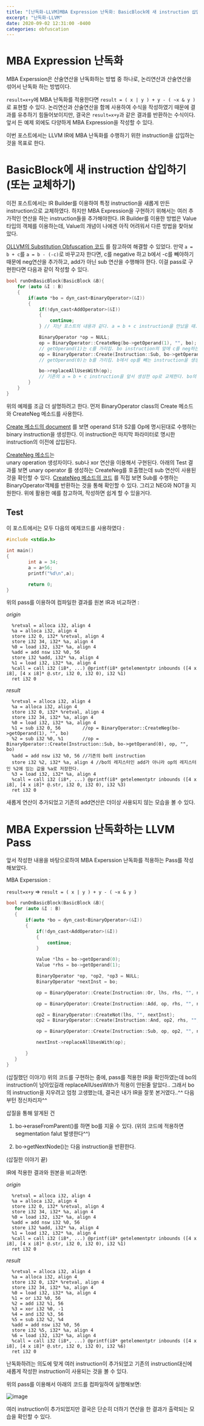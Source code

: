 ```yaml
---
title: "[난독화-LLVM]MBA Expression 난독화: BasicBlock에 새 instruction 삽입하기(또는 교체하기)"
excerpt: "난독화-LLVM"
date: 2020-09-02 12:31:00 -0400
categories: obfuscation
---
```



# MBA Expression 난독화

MBA Experssion은 산술연산을 난독화하는 방법 중 하나로, 논리연산과 산술연산을 섞어서 난독화 하는 방법이다.

`result=x+y`에 MBA 난독화를 적용한다면 `result = ( x | y ) + y - ( ~x & y )`로 표현할 수 있다.
논리연산과 산술연산을 함께 사용하여 수식을 작성하였기 때문에 결과를 유추하기 힘들어보이지만, 결국은 `result=x+y`과 같은 결과를 반환하는 수식이다.
앞서 든 예제 외에도 다양하게 MBA Expression을 작성할 수 있다.


이번 포스트에서는 LLVM IR에 MBA 난독화를 수행하기 위한 instruction을 삽입하는 것을 목표로 한다.


# BasicBlock에 새 instruction 삽입하기(또는 교체하기)

이전 포스트에서는 IR Builder를 이용하여 특정 instruction을 새롭게 만든 instruction으로 교체하였다.
하지만 MBA Expression을 구현하기 위해서는 여러 추가적인 연산을 하는 instruction들을 추가해야한다.
IR Builder를 이용한 방법은 Value 타입의 객체를 이용하는데, Value의 개념이 나에겐 아직 어려워서 다른 방법을 찾아보았다.


[OLLVM의 Substitution Obfuscation 코드](https://github.com/obfuscator-llvm/obfuscator/blob/llvm-4.0/lib/Transforms/Obfuscation/Substitution.cpp)
를 참고하여 해결할 수 있었다. 만약 `a = b + c`를 `a = b - (-c)`로 바꾸고자 한다면, c를 negative 하고 b에서 -c를 빼야하기 때문에
neg연산을 추가하고, add가 아닌 sub 연산을 수행해야 한다. 이걸 pass로 구현한다면 다음과 같이 작성할 수 있다.


```c++
bool runOnBasicBlock(BasicBlock &B){
	for (auto &I : B)
	{
		if(auto *bo = dyn_cast<BinaryOperator>(&I))
		{
			if(!dyn_cast<AddOperator>(&I))
			{
				continue;
			} // 지난 포스트의 내용과 같다. a = b + c instruction을 만났을 때.

			BinaryOperator *op = NULL;
			op = BinaryOperator::CreateNeg(bo->getOperand(1), "", bo); 
			// getOperand(1)는 c를 가리킴. bo instruction의 앞에 c를 neg하는 instruction을 생성한다. 그리고 op는 이 연산을 위해 사용된 새로운 레지스터를 갖는다.(나의 추측임)
			op = BinaryOperator::Create(Instruction::Sub, bo->getOperand(0), op, "", bo); 
			// getOperand(0)는 b를 가리킴. b에서 op를 빼는 instruction을 생성하여 bo 앞에 삽입한다. 

			bo->replaceAllUsesWith(op); 
			// 기존의 a = b + c instruction을 앞서 생성한 op로 교체한다. bo의 원래 instruction인 %add = add %0 %1은 여전히 존재한다. 하지만 다른 instruction에서 쓰이는 %add를 op가 반환하는 레지스터로 교체해주는 방식인 것 같다. 
		}
	}
}
```

위의 예제를 조금 더 설명하려고 한다. 먼저 BinaryOperator class의 Create 메소드와 CreateNeg 메소드를 사용한다. 

[Create 메소드의 document](https://llvm.org/doxygen/classllvm_1_1BinaryOperator.html#a02ce9966395063ac501ecbc1623deda4) 를 보면
 operand S1과 S2를 Op에 명시된대로 수행하는 binary instruction을 생성한다. 이 instruction은 마지막 파라미터로 명시한 instruction의 이전에 삽입된다.
 
[CreateNeg 메소드](https://llvm.org/doxygen/classllvm_1_1BinaryOperator.html#a073c092ce74a122e898e435e60e84599)는  
unary operation 생성자이다. sub나 xor 연산을 이용해서 구현된다. 아래의 Test 결과를 보면 unary operator 를 생성하는 CreateNeg를 호출했는데
sub 연산이 사용된 것을 확인할 수 있다. [CreateNeg 메소드의 코드](https://llvm.org/doxygen/Instructions_8cpp_source.html#l02492) 를
직접 보면 Sub를 수행하는 BinaryOperator객체를 반환하는 것을 통해 확인할 수 있다.
그리고 NEG와 NOT을 지원한다. 위에 활용한 예를 참고하여, 작성하면 쉽게 할 수 있을거다.

## Test

이 포스트에서는 모두 다음의 예제코드를 사용하였다 :

```c++
#include <stdio.h>
  
int main()
{
        int a = 34;
        a = a+56;
        printf("%d\n",a);

        return 0;
}

```


위의 pass를 이용하여 컴파일한 결과를 원본 IR과 비교하면 :

*origin*

```
  %retval = alloca i32, align 4
  %a = alloca i32, align 4
  store i32 0, i32* %retval, align 4
  store i32 34, i32* %a, align 4
  %0 = load i32, i32* %a, align 4
  %add = add nsw i32 %0, 56
  store i32 %add, i32* %a, align 4
  %1 = load i32, i32* %a, align 4
  %call = call i32 (i8*, ...) @printf(i8* getelementptr inbounds ([4 x i8], [4 x i8]* @.str, i32 0, i32 0), i32 %1)
  ret i32 0
```


*result*

```
  %retval = alloca i32, align 4
  %a = alloca i32, align 4
  store i32 0, i32* %retval, align 4
  store i32 34, i32* %a, align 4
  %0 = load i32, i32* %a, align 4
  %1 = sub i32 0, 56 		//op = BinaryOperator::CreateNeg(bo->getOperand(1), "", bo)
  %2 = sub i32 %0, %1		//op = BinaryOperator::Create(Instruction::Sub, bo->getOperand(0), op, "", bo)
  %add = add nsw i32 %0, 56	//기존의 bo의 instruction
  store i32 %2, i32* %a, align 4 //bo의 레지스터인 add가 아니라 op의 레지스터인 %2에 있는 값을 %a로 저장한다.
  %3 = load i32, i32* %a, align 4
  %call = call i32 (i8*, ...) @printf(i8* getelementptr inbounds ([4 x i8], [4 x i8]* @.str, i32 0, i32 0), i32 %3)
  ret i32 0
```

새롭게 연산이 추가되었고 기존의 add연산은 더이상 사용되지 않는 모습을 볼 수 있다.


# MBA Experssion 난독화하는 LLVM Pass

 앞서 작성한 내용을 바탕으로하여 MBA Experssion 난독화를 적용하는 Pass를 작성해보았다.

MBA Experssion :

`result=x+y` => `result = ( x | y ) + y - ( ~x & y )`
 
 
 ```c++
 bool runOnBasicBlock(BasicBlock &B){
	for (auto &I : B)
	{
		if(auto *bo = dyn_cast<BinaryOperator>(&I))
		{
			if(!dyn_cast<AddOperator>(&I))
			{
				continue;
			}

			Value *lhs = bo->getOperand(0);
			Value *rhs = bo->getOperand(1);

			BinaryOperator *op, *op2, *op3 = NULL;
			BinaryOperator *nextInst = bo;

			op = BinaryOperator::Create(Instruction::Or, lhs, rhs, "", nextInst);

			op = BinaryOperator::Create(Instruction::Add, op, rhs, "", nextInst);

			op2 = BinaryOperator::CreateNot(lhs, "", nextInst);
			op2 = BinaryOperator::Create(Instruction::And, op2, rhs, "", nextInst);

			op = BinaryOperator::Create(Instruction::Sub, op, op2, "", nextInst);

			nextInst->replaceAllUsesWith(op);

		}
	}
}
 ```
 
 (삽질했던 이야기) 위의 코드를 구현하는 중에, pass를 적용한 IR을 확인하였는데 bo의 instruction이 남아있길래 replaceAllUsesWith가 적용이 안된줄 알았다..
 그래서 bo의 instruction을 지우려고 엄청 고생했는데, 결국은 내가 IR을 잘못 본거였다..^^ 다음부턴 정신차리자^^
 
 삽질을 통해 알게된 건 
 
 1. bo->eraseFromParent()를 하면 bo를 지울 수 있다. (위의 코드에 적용하면 segmentation falut 발생한다^^)
 
 2. bo->getNextNode()는 다음 instruction을 반환한다.
 
 (삽질한 이야기 끝)
 
 
 IR에 적용한 결과와 원본을 비교하면:
 
 *origin*

```
  %retval = alloca i32, align 4
  %a = alloca i32, align 4
  store i32 0, i32* %retval, align 4
  store i32 34, i32* %a, align 4
  %0 = load i32, i32* %a, align 4
  %add = add nsw i32 %0, 56
  store i32 %add, i32* %a, align 4
  %1 = load i32, i32* %a, align 4
  %call = call i32 (i8*, ...) @printf(i8* getelementptr inbounds ([4 x i8], [4 x i8]* @.str, i32 0, i32 0), i32 %1)
  ret i32 0
```


*result*

```
  %retval = alloca i32, align 4
  %a = alloca i32, align 4
  store i32 0, i32* %retval, align 4
  store i32 34, i32* %a, align 4
  %0 = load i32, i32* %a, align 4
  %1 = or i32 %0, 56
  %2 = add i32 %1, 56
  %3 = xor i32 %0, -1
  %4 = and i32 %3, 56
  %5 = sub i32 %2, %4
  %add = add nsw i32 %0, 56
  store i32 %5, i32* %a, align 4
  %6 = load i32, i32* %a, align 4
  %call = call i32 (i8*, ...) @printf(i8* getelementptr inbounds ([4 x i8], [4 x i8]* @.str, i32 0, i32 0), i32 %6)
  ret i32 0
```
 
난독화하려는 의도에 맞게 여러 instruction이 추가되었고 기존의 instruction대신에 새롭게 작성한 instruction이 사용되는 것을 볼 수 있다.


위의 pass를 이용해서 아래의 코드를 컴파일하여 실행해보면:

 
![image](https://user-images.githubusercontent.com/33623107/92021727-28e18600-ed95-11ea-8647-b872fbbed96f.png)

여러 instruction이 추가되었지만 결국은 단순히 더하기 연산을 한 결과가 출력되는 모습을 확인할 수 있다.
